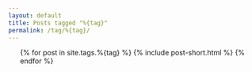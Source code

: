 ```yaml
---
layout: default
title: Posts tagged "%{tag}"
permalink: /tag/%{tag}/
---
```

<ul>
  {% for post in site.tags.%{tag} %}
    {% include post-short.html %}
  {% endfor %}
</ul>
